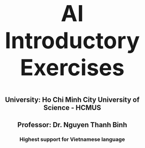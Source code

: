 <h1 align="center" style="font-size: 5em;">AI Introductory Exercises</h1>
<h2 align="center">University: Ho Chi Minh City University of Science - HCMUS</h2>
<h2 align="center">Professor: Dr. Nguyen Thanh Binh</h2>
<h3 align="center">Highest support for Vietnamese language</h3>
